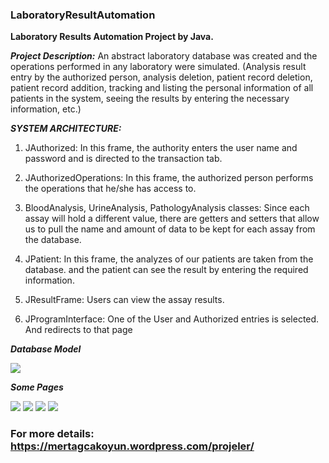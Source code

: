 ### LaboratoryResultAutomation

**Laboratory Results Automation Project by Java.**

***Project Description:*** An abstract laboratory database was created and the operations performed in any laboratory were simulated.
(Analysis result entry by the authorized person, analysis deletion, patient record deletion, patient record addition, tracking and listing the personal information of all patients in the system, seeing the results by entering the necessary information, etc.)

***SYSTEM ARCHITECTURE:***
1) JAuthorized: In this frame, the authority enters the user name and password and is directed to the transaction tab.

2) JAuthorizedOperations: In this frame, the authorized person performs the operations that he/she has access to.

3) BloodAnalysis, UrineAnalysis, PathologyAnalysis classes: Since each assay will hold a different value, there are getters and setters that allow us to pull the name and amount of data to be kept for each assay from the database.

4) JPatient: In this frame, the analyzes of our patients are taken from the database. and the patient can see the result by entering the required information.

5) JResultFrame: Users can view the assay results.

6) JProgramInterface: One of the User and Authorized entries is selected. And redirects to that page

***Database Model***

![](https://mertagcakoyun.files.wordpress.com/2019/04/ekran-resmi-2019-04-13-00.02.06.png?w=700)

***Some Pages***

![](https://mertagcakoyun.files.wordpress.com/2019/04/first.jpg)
![](https://mertagcakoyun.files.wordpress.com/2019/04/second.jpg)
![](https://mertagcakoyun.files.wordpress.com/2019/04/fifth.jpg)
![](https://mertagcakoyun.files.wordpress.com/2019/04/eighth.jpg)

### For more details: https://mertagcakoyun.wordpress.com/projeler/
